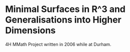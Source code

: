 # Minimal Surfaces in R^3 and Generalisations into Higher Dimensions

4H MMath Project written in 2006 while at Durham.
